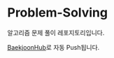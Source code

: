 # Problem-Solving
알고리즘 문제 풀이 레포지토리입니다.

[BaekjoonHub](https://github.com/BaekjoonHub/BaekjoonHub)로 자동 Push됩니다.
